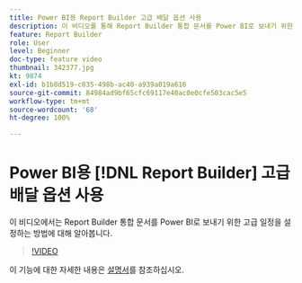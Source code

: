 ```yaml
---
title: Power BI용 Report Builder 고급 배달 옵션 사용
description: 이 비디오를 통해 Report Builder 통합 문서를 Power BI로 보내기 위한 고급 일정을 설정하는 방법에 대해 알아보십시오.
feature: Report Builder
role: User
level: Beginner
doc-type: feature video
thumbnail: 342377.jpg
kt: 9874
exl-id: b1b8d519-c035-498b-ac40-a939a019a616
source-git-commit: 84984ad9bf65cfc69117e40ac0e0cfe503cac5e5
workflow-type: tm+mt
source-wordcount: '68'
ht-degree: 100%

---
```


# Power BI용 [!DNL Report Builder] 고급 배달 옵션 사용

이 비디오에서는 Report Builder 통합 문서를 Power BI로 보내기 위한 고급 일정을 설정하는 방법에 대해 알아봅니다.

>[!VIDEO](https://video.tv.adobe.com/v/346448/?quality=12&learn=on&captions=kor)

이 기능에 대한 자세한 내용은 [설명서](https://experienceleague.adobe.com/docs/analytics/analyze/report-builder/publish-powerbi/power-bi.html?lang=ko)를 참조하십시오.
